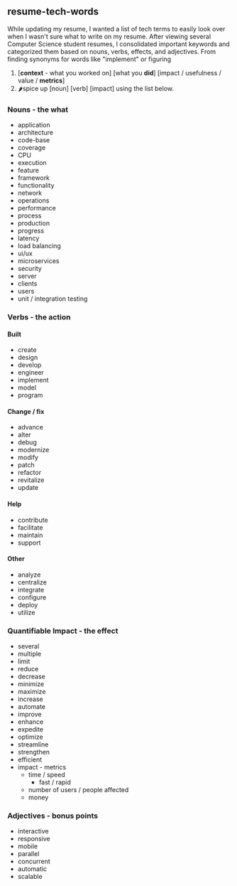 ## resume-tech-words
While updating my resume, I wanted a list of tech terms to easily look over when I wasn't sure what to write on my resume. After viewing several Computer Science student resumes, I consolidated important keywords and categorized them based on nouns, verbs, effects, and adjectives.
From finding synonyms for words like "implement" or figuring 
1. [**context** - what you worked on] [what you **did**] [impact / usefulness / value / **metrics**]
2. 🌶️spice up [noun] [verb] [impact] using the list below.

### Nouns - the what
* application
* architecture
* code-base
* coverage
* CPU
* execution
* feature
* framework
* functionality
* network
* operations
* performance
* process
* production
* progress
* latency
* load balancing
* ui/ux
* microservices
* security
* server
* clients
* users
* unit / integration testing
### Verbs - the action
#### Built
* create
* design
* develop
* engineer
* implement
* model
* program
#### Change / fix
* advance
* alter
* debug
* modernize
* modify
* patch
* refactor
* revitalize
* update
#### Help
* contribute
* facilitate
* maintain
* support
#### Other
* analyze
* centralize
* integrate
* configure
* deploy
* utilize
### Quantifiable Impact - the effect
* several
* multiple
* limit
* reduce
* decrease
* minimize
* maximize
* increase
* automate
* improve
* enhance
* expedite
* optimize
* streamline
* strengthen
* efficient
* impact - metrics
  * time / speed
    * fast / rapid
  * number of users / people affected
  * money
### Adjectives - bonus points
* interactive
* responsive
* mobile
* parallel
* concurrent
* automatic
* scalable
